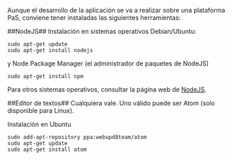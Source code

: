 Aunque el desarrollo de la aplicación se va a realizar sobre una plataforma PaS, conviene tener instaladas las siguientes herramientas:


##NodeJS##
Instalación en sistemas operativos Debian/Ubuntu:
```
sudo apt-get update
sudo apt-get install nodejs
```

y Node Package Manager (el administrador de paquetes de NodeJS)

`sudo apt-get install npm`

Para otros sistemas operativos, consultar la página web de [NodeJS](http://nodejs.org/download/).





##Editor de textos##
Cualquiera vale.
Uno válido puede ser Atom (solo disponible para Linux).

Instalación en Ubuntu

```
sudo add-apt-repository ppa:webupd8team/atom
sudo apt-get update
sudo apt-get install atom
```
